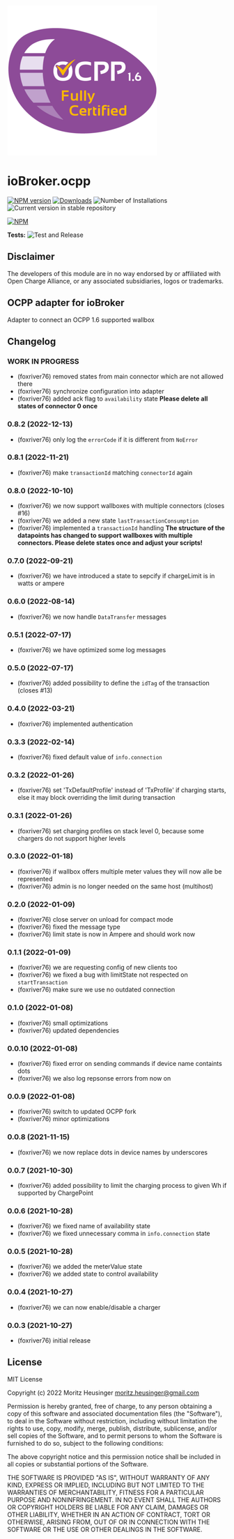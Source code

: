 ![Logo](admin/ocpp.png)
# ioBroker.ocpp

[![NPM version](https://img.shields.io/npm/v/iobroker.ocpp.svg)](https://www.npmjs.com/package/iobroker.ocpp)
[![Downloads](https://img.shields.io/npm/dm/iobroker.ocpp.svg)](https://www.npmjs.com/package/iobroker.ocpp)
![Number of Installations](https://iobroker.live/badges/ocpp-installed.svg)
![Current version in stable repository](https://iobroker.live/badges/ocpp-stable.svg)

[![NPM](https://nodei.co/npm/iobroker.ocpp.png?downloads=true)](https://nodei.co/npm/iobroker.ocpp/)

**Tests:** ![Test and Release](https://github.com/foxriver76/ioBroker.ocpp/workflows/Test%20and%20Release/badge.svg)


## Disclaimer
The developers of this module are in no way endorsed by or affiliated with Open Charge Alliance,
or any associated subsidiaries, logos or trademarks.

## OCPP adapter for ioBroker
Adapter to connect an OCPP 1.6 supported wallbox

## Changelog
<!--
	Placeholder for the next version (at the beginning of the line):
	### **WORK IN PROGRESS**
-->

### **WORK IN PROGRESS**
* (foxriver76) removed states from main connector which are not allowed there
* (foxriver76) synchronize configuration into adapter
* (foxriver76) added ack flag to `availability` state
__Please delete all states of connector 0 once__

### 0.8.2 (2022-12-13)
* (foxriver76) only log the `errorCode` if it is different from `NoError`

### 0.8.1 (2022-11-21)
* (foxriver76) make `transactionId` matching `connectorId` again

### 0.8.0 (2022-10-10)
* (foxriver76) we now support wallboxes with multiple connectors (closes #16)
* (foxriver76) we added a new state `lastTransactionConsumption`
* (foxriver76) implemented a `transactionId` handling
__The structure of the datapoints has changed to support wallboxes with multiple connectors. Please delete states once and adjust your scripts!__

### 0.7.0 (2022-09-21)
* (foxriver76) we have introduced a state to sepcify if chargeLimit is in watts or ampere

### 0.6.0 (2022-08-14)
* (foxriver76) we now handle `DataTransfer` messages

### 0.5.1 (2022-07-17)
* (foxriver76) we have optimized some log messages

### 0.5.0 (2022-07-17)
* (foxriver76) added possibility to define the `idTag` of the transaction (closes #13)

### 0.4.0 (2022-03-21)
* (foxriver76) implemented authentication

### 0.3.3 (2022-02-14)
* (foxriver76) fixed default value of `info.connection`

### 0.3.2 (2022-01-26)
* (foxriver76) set 'TxDefaultProfile' instead of 'TxProfile' if charging starts, else it may block overriding the limit during transaction

### 0.3.1 (2022-01-26)
* (foxriver76) set charging profiles on stack level 0, because some chargers do not support higher levels

### 0.3.0 (2022-01-18)
* (foxriver76) if wallbox offers multiple meter values they will now alle be represented
* (foxriver76) admin is no longer needed on the same host (multihost)

### 0.2.0 (2022-01-09)
* (foxriver76) close server on unload for compact mode
* (foxriver76) fixed the message type
* (foxriver76) limit state is now in Ampere and should work now

### 0.1.1 (2022-01-09)
* (foxriver76) we are requesting config of new clients too
* (foxriver76) we fixed a bug with limitState not respected on `startTransaction`
* (foxriver76) make sure we use no outdated connection

### 0.1.0 (2022-01-08)
* (foxriver76) small optimizations
* (foxriver76) updated dependencies

### 0.0.10 (2022-01-08)
* (foxriver76) fixed error on sending commands if device name containts dots
* (foxriver76) we also log repsonse errors from now on

### 0.0.9 (2022-01-08)
* (foxriver76) switch to updated OCPP fork
* (foxriver76) minor optimizations

### 0.0.8 (2021-11-15)
* (foxriver76) we now replace dots in device names by underscores

### 0.0.7 (2021-10-30)
* (foxriver76) added possibility to limit the charging process to given Wh if supported by ChargePoint

### 0.0.6 (2021-10-28)
* (foxriver76) we fixed name of availability state
* (foxriver76) we fixed unnecessary comma in `info.connection` state

### 0.0.5 (2021-10-28)
* (foxriver76) we added the meterValue state
* (foxriver76) we added state to control availability

### 0.0.4 (2021-10-27)
* (foxriver76) we can now enable/disable a charger

### 0.0.3 (2021-10-27)
* (foxriver76) initial release

## License
MIT License

Copyright (c) 2022 Moritz Heusinger <moritz.heusinger@gmail.com>

Permission is hereby granted, free of charge, to any person obtaining a copy
of this software and associated documentation files (the "Software"), to deal
in the Software without restriction, including without limitation the rights
to use, copy, modify, merge, publish, distribute, sublicense, and/or sell
copies of the Software, and to permit persons to whom the Software is
furnished to do so, subject to the following conditions:

The above copyright notice and this permission notice shall be included in all
copies or substantial portions of the Software.

THE SOFTWARE IS PROVIDED "AS IS", WITHOUT WARRANTY OF ANY KIND, EXPRESS OR
IMPLIED, INCLUDING BUT NOT LIMITED TO THE WARRANTIES OF MERCHANTABILITY,
FITNESS FOR A PARTICULAR PURPOSE AND NONINFRINGEMENT. IN NO EVENT SHALL THE
AUTHORS OR COPYRIGHT HOLDERS BE LIABLE FOR ANY CLAIM, DAMAGES OR OTHER
LIABILITY, WHETHER IN AN ACTION OF CONTRACT, TORT OR OTHERWISE, ARISING FROM,
OUT OF OR IN CONNECTION WITH THE SOFTWARE OR THE USE OR OTHER DEALINGS IN THE
SOFTWARE.
